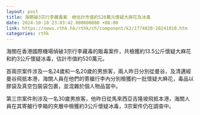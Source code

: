 ```yaml
---
layout: post
title: 海關破3宗行李藏毒案　檢估計市值約520萬元懷疑大麻花及冰毒
date: 2024-10-10 23:03:42.000000000 +08:00
link: https://news.rthk.hk/rthk/ch/component/k2/1774020-20241010.htm
categories: rthk
---
```


海關在香港國際機場偵破3宗行李藏毒的販毒案件，共檢獲約13.5公斤懷疑大麻花和約3公斤懷疑冰毒，估計市值約520萬元。

首兩宗案件涉及一名24歲和一名20歲的男旅客，兩人昨日分別從曼谷，及清邁經曼谷飛抵本港，海關人員在他們的寄艙行李內分別檢獲約一批懷疑大麻花，毒品以膠袋及真空包裝袋包裹，並混雜於個人物品當中。

第三宗案件則涉及一名30歲男旅客，他昨日從馬來西亞吉隆坡飛抵本港，海關人員在其寄艙行李箱的夾層中檢獲約3公斤懷疑冰毒，3宗案件仍在調查中。
